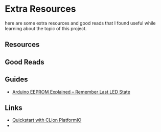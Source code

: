 # Extra Resources
here are some extra resources and good reads that I found useful while learning about the topic of this project.

## Resources
## Good Reads
## Guides
- [Arduino EEPROM Explained – Remember Last LED State](https://randomnerdtutorials.com/arduino-eeprom-explained-remember-last-led-state)
## Links
- [Quickstart with CLion PlatformIO](https://docs.platformio.org/en/latest/integration/ide/clion.html)
- 